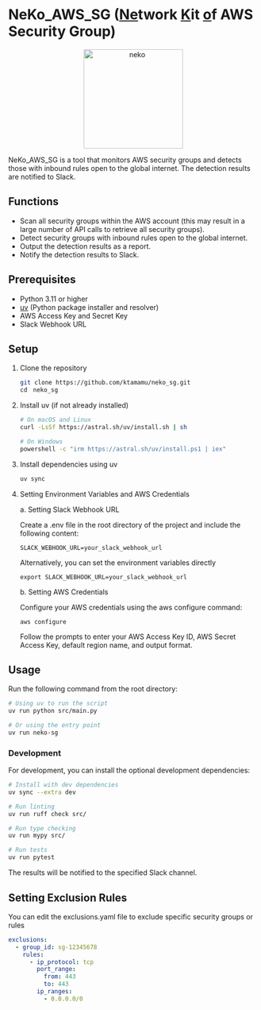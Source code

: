 # NeKo_AWS_SG (<u>Ne</u>twork <u>K</u>it <u>o</u>f AWS Security Group)
<div align="center">
<img src="icon.png" alt="neko" width="200">
</div>

NeKo_AWS_SG is a tool that monitors AWS security groups and detects those with inbound rules open to the global internet. The detection results are notified to Slack.

## Functions

- Scan all security groups within the AWS account (this may result in a large number of API calls to retrieve all security groups).
- Detect security groups with inbound rules open to the global internet.
- Output the detection results as a report.
- Notify the detection results to Slack.

## Prerequisites

- Python 3.11 or higher
- [uv](https://docs.astral.sh/uv/) (Python package installer and resolver)
- AWS Access Key and Secret Key
- Slack Webhook URL

## Setup

1. Clone the repository
   ```bash
   git clone https://github.com/ktamamu/neko_sg.git
   cd　neko_sg
   ```

2. Install uv (if not already installed)
   ```bash
   # On macOS and Linux
   curl -LsSf https://astral.sh/uv/install.sh | sh

   # On Windows
   powershell -c "irm https://astral.sh/uv/install.ps1 | iex"
   ```

3. Install dependencies using uv
   ```bash
   uv sync
   ```

4. Setting Environment Variables and AWS Credentials

   a. Setting Slack Webhook URL

   Create a .env file in the root directory of the project and include the following content:

   ```
   SLACK_WEBHOOK_URL=your_slack_webhook_url
   ```

   Alternatively, you can set the environment variables directly

   ```
   export SLACK_WEBHOOK_URL=your_slack_webhook_url
   ```

   b. Setting AWS Credentials

   Configure your AWS credentials using the aws configure command:
   ```
   aws configure
   ```

   Follow the prompts to enter your AWS Access Key ID, AWS Secret Access Key, default region name, and output format.

## Usage

Run the following command from the root directory:

```bash
# Using uv to run the script
uv run python src/main.py

# Or using the entry point
uv run neko-sg
```

### Development

For development, you can install the optional development dependencies:

```bash
# Install with dev dependencies
uv sync --extra dev

# Run linting
uv run ruff check src/

# Run type checking
uv run mypy src/

# Run tests
uv run pytest
```

The results will be notified to the specified Slack channel.

## Setting Exclusion Rules

You can edit the exclusions.yaml file to exclude specific security groups or rules

```yaml
exclusions:
  - group_id: sg-12345678
    rules:
      - ip_protocol: tcp
        port_range:
          from: 443
          to: 443
        ip_ranges:
          - 0.0.0.0/0
```
